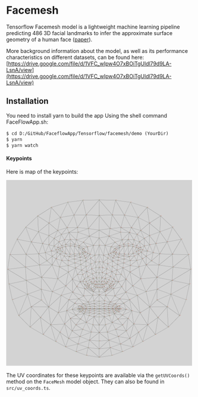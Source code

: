 # Facemesh

Tensorflow Facemesh model is a lightweight machine learning pipeline predicting 486 3D facial landmarks to infer the approximate surface geometry of a human face ([paper](https://arxiv.org/pdf/1907.06724.pdf)).


More background information about the model, as well as its performance characteristics on different datasets, can be found here: [https://drive.google.com/file/d/1VFC_wIpw4O7xBOiTgUldl79d9LA-LsnA/view](https://drive.google.com/file/d/1VFC_wIpw4O7xBOiTgUldl79d9LA-LsnA/view)


## Installation

You need to install yarn to build the app
Using the shell command FaceFlowApp.sh:

    $ cd D:/GitHub/FaceflowApp/Tensorflow/facemesh/demo (YourDir)
    $ yarn 
    $ yarn watch


#### Keypoints

Here is map of the keypoints:

<img src="mesh_map.jpg" alt="keypoints_map" style="width: 500px; height: 500px">

The UV coordinates for these keypoints are available via the `getUVCoords()` method on the `FaceMesh` model object. They can also be found in `src/uv_coords.ts`.
